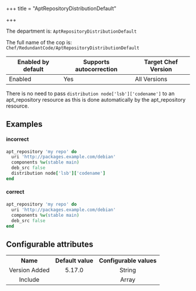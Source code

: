 +++
title = "AptRepositoryDistributionDefault"

+++

<!-- This content is automatically generated. See https://github.com/chef/chef-web-docs/blob/main/generated/README.md -->

The department is: `AptRepositoryDistributionDefault`

The full name of the cop is: `Chef/RedundantCode/AptRepositoryDistributionDefault`

| Enabled by default | Supports autocorrection | Target Chef Version |
| --- | --- | --- |
| Enabled | Yes | All Versions |

There is no need to pass `distribution node['lsb']['codename']` to an apt_repository resource as this is done automatically by the apt_repository resource.

## Examples


#### incorrect

```ruby
apt_repository 'my repo' do
  uri 'http://packages.example.com/debian'
  components %w(stable main)
  deb_src false
  distribution node['lsb']['codename']
end
```

#### correct

```ruby
apt_repository 'my repo' do
  uri 'http://packages.example.com/debian'
  components %w(stable main)
  deb_src false
end
```

## Configurable attributes

<table>
<tbody><tr>
<th>Name</th>
<th>Default value</th>
<th>Configurable values</th>
</tr>
<tr>
<td style="text-align:center">Version Added</td>
<td style="text-align:center">5.17.0</td>
<td style="text-align:center">String</td>
</tr>
<tr><td style="text-align:center">Include</td>
<td style="text-align:center"><ul>
</ul>
</td>
<td style="text-align:center">Array</td>
</tr></tbody></table>
